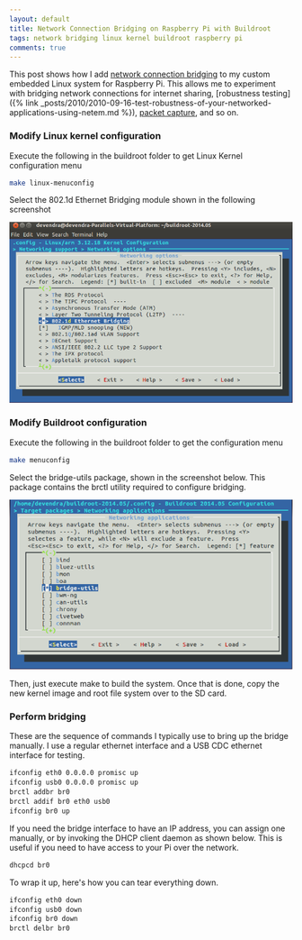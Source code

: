 ```yaml
---
layout: default
title: Network Connection Bridging on Raspberry Pi with Buildroot
tags: network bridging linux kernel buildroot raspberry pi
comments: true
---
```


This post shows how I add [network connection bridging](https://wiki.debian.org/BridgeNetworkConnections) to my custom embedded Linux system for Raspberry Pi. This allows me to experiment with bridging network connections for internet sharing, [robustness testing]({% link _posts/2010/2010-09-16-test-robustness-of-your-networked-applications-using-netem.md %}), [packet capture](http://williamknowles.co.uk/?p=16), and so on.

### Modify Linux kernel configuration

Execute the following in the buildroot folder to get Linux Kernel configuration menu

```bash
make linux-menuconfig
```

Select the 802.1d Ethernet Bridging module shown in the following screenshot

![Ethernet Bridging](/assets/img/buildroot-kernel-networking-bridging.png)

### Modify Buildroot configuration

Execute the following in the buildroot folder to get the configuration menu

```bash
make menuconfig
```

Select the bridge-utils package, shown in the screenshot below. This package contains the brctl utility required to configure bridging.

![bridge-utils](/assets/img/buildroot-packages-bridge-utils.png)

Then, just execute make to build the system. Once that is done, copy the new kernel image and root file system over to the SD card.

### Perform bridging

These are the sequence of commands I typically use to bring up the bridge manually. I use a regular ethernet interface and a USB CDC ethernet interface for testing.

```bash
ifconfig eth0 0.0.0.0 promisc up
ifconfig usb0 0.0.0.0 promisc up
brctl addbr br0
brctl addif br0 eth0 usb0
ifconfig br0 up
```

If you need the bridge interface to have an IP address, you can assign one manually, or by invoking the DHCP client daemon as shown below. This is useful if you need to have access to your Pi over the network.

```bash
dhcpcd br0
```

To wrap it up, here's how you can tear everything down.

```bash
ifconfig eth0 down
ifconfig usb0 down
ifconfig br0 down
brctl delbr br0
```
